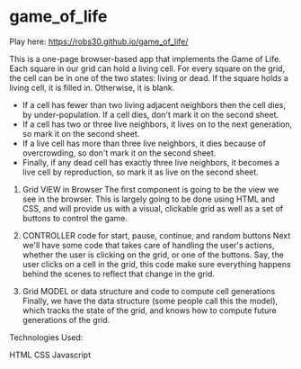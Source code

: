 # game_of_life

Play here: https://robs30.github.io/game_of_life/

This is a one-page browser-based app that implements the Game of Life.  Each square in our grid can hold a living cell.  For every square on the grid, the cell can be in one of the two states: living or dead.  If the square holds a living cell, it is filled in.  Otherwise, it is blank.

- If a cell has fewer than two living adjacent neighbors then the cell dies, by under-population. If a cell dies, don't mark it on the second sheet.
- If a cell has two or three live neighbors, it lives on to the next generation, so mark it on the second sheet.
- If a live cell has more than three live neighbors, it dies because of overcrowding, so don't mark it on the second sheet.
- Finally, if any dead cell has exactly three live neighbors, it becomes a live cell by reproduction, so mark it as live on the second sheet.


1) Grid VIEW in Browser
The first component is going to be the view we see in the browser. This is largely going to be done using HTML and CSS, and will provide us with a visual, clickable grid as well as a set of buttons to control the game.

2) CONTROLLER code for start, pause, continue, and random buttons
Next we'll have some code that takes care of handling the user's actions, whether the user is clicking on the grid, or one of the buttons. Say, the user clicks on a cell in the grid, this code make sure everything happens behind the scenes to reflect that change in the grid.

3) Grid MODEL or data structure and code to compute cell generations
Finally, we have the data structure (some people call this the model), which tracks the state of the grid, and knows how to compute future generations of the grid.


Technologies Used: 

HTML
CSS
Javascript



